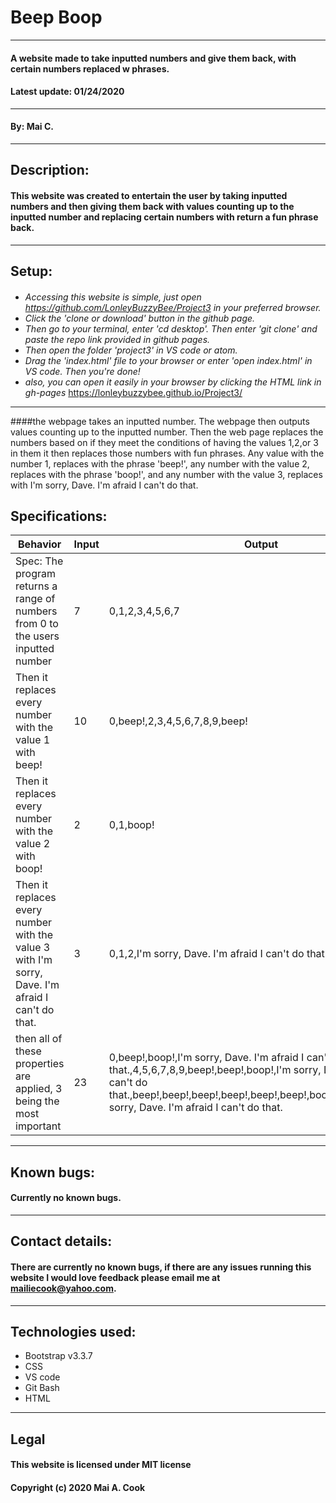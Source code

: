 # Beep Boop
---
#### A website made to take inputted numbers and give them back, with certain numbers replaced w phrases.
#### Latest update: 01/24/2020
---
#### By: Mai C.
---
## Description:
#### This website was created to entertain the user by taking inputted numbers and then giving them back with values counting up to the inputted number and replacing certain numbers with return a fun phrase back.
---
## Setup:
####
* _Accessing this website is simple, just open https://github.com/LonleyBuzzyBee/Project3 in your preferred browser._
* _Click the 'clone or download' button in the github page._
* _Then go to your terminal, enter 'cd desktop'. Then enter 'git clone' and paste the repo link provided in github pages._
* _Then open the folder 'project3' in VS code or atom._
* _Drag the 'index.html' file to your browser or enter 'open index.html' in VS code. Then you're done!_
* _also, you can open it easily in your browser by clicking the HTML link in gh-pages_ https://lonleybuzzybee.github.io/Project3/
---
####the webpage takes an inputted number. The webpage then outputs values counting up to the inputted number. Then the web page replaces the numbers based on if they meet the conditions of having the values 1,2,or 3 in them it then replaces those numbers with fun phrases. Any value with the number 1, replaces with the phrase 'beep!', any number with the value 2, replaces with the phrase 'boop!', and any number with the value 3, replaces with I'm sorry, Dave. I'm afraid I can't do that.

## Specifications:
| Behavior | Input | Output |
|---|---|---|
| Spec: The program returns a range of numbers from 0 to the users inputted number | 7 | 0,1,2,3,4,5,6,7 |
| Then it replaces every number with the value 1 with beep! | 10 | 0,beep!,2,3,4,5,6,7,8,9,beep!  |
| Then it replaces every number with the value 2 with boop!| 2 | 0,1,boop!|
|Then it replaces every number with the value 3 with I'm sorry, Dave. I'm afraid I can't do that.| 3 | 0,1,2,I'm sorry, Dave. I'm afraid I can't do that.|
| then all of these properties are applied, 3 being the most important | 23  | 0,beep!,boop!,I'm sorry, Dave. I'm afraid I can't do that.,4,5,6,7,8,9,beep!,beep!,boop!,I'm sorry, Dave. I'm afraid I can't do that.,beep!,beep!,beep!,beep!,beep!,beep!,boop!,boop!,boop!,I'm sorry, Dave. I'm afraid I can't do that.|
---
## Known bugs:
#### Currently no known bugs.
---
## Contact details:
#### There are currently no known bugs, if there are any  issues running this website I would love feedback please email me at mailiecook@yahoo.com.
---
## Technologies used:
* Bootstrap v3.3.7
* CSS
* VS code
* Git Bash
* HTML
---
## Legal
#### This website is licensed under MIT license
#### Copyright (c) 2020 Mai A. Cook
